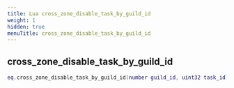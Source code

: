 ```yaml
---
title: Lua cross_zone_disable_task_by_guild_id
weight: 1
hidden: true
menuTitle: cross_zone_disable_task_by_guild_id
---
```

## cross_zone_disable_task_by_guild_id
```lua
eq.cross_zone_disable_task_by_guild_id(number guild_id, uint32 task_id) -- void
```